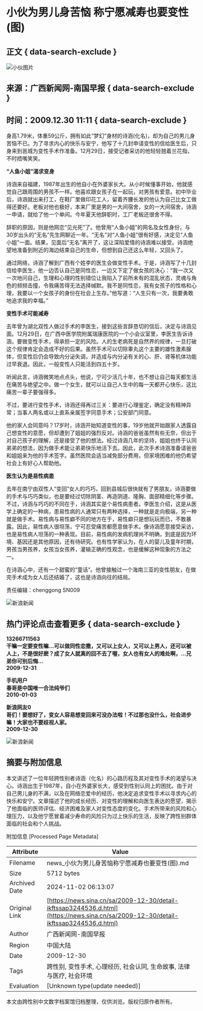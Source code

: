 # 小伙为男儿身苦恼 称宁愿减寿也要变性(图)

## 正文 { data-search-exclude }


![小伙图片](https://n.sinaimg.cn/default/622af858/20181010/default_avatar.jpg)

## 来源：广西新闻网-南国早报 { data-search-exclude }
## 时间：2009.12.30 11:11 { data-search-exclude }

身高1.79米，体重59公斤，拥有如此“梦幻”身材的诗涵(化名)，却为自己的男儿身苦恼不已。为了寻求内心的快乐与安宁，他写了十几封申请变性的信给医生后，只身来到邕城为变性手术作准备。12月29日，接受记者采访的他轻轻翘着兰花指，不时捂嘴笑笑。

**“人鱼小姐”渴求变身**

诗涵来自福建，1987年出生的他自小在外婆家长大。从小时候懂事开始，他就感觉自己跟周围的男孩不一样。他喜欢跟女孩子在一起玩，对男孩有爱意。初中毕业后，诗涵就出来打工，在鞋厂里做印花工人，留着齐腰长发的他认为自己比女工做得还要好。老板对他也极好，本来厂里是男的一大间宿舍，女的一大间宿舍，诗涵一申请，就给了他一个单间。今年夏天他辞职时，工厂老板还很舍不得。

辞职的原因，则是他网恋“见光死”了。他曾用“人鱼小姐”的网名及女性身份，与30岁出头的“无名”先生网聊近一年。“无名”对“人鱼小姐”很有好感，决定见“人鱼小姐”一面。结果，见面后“无名”离开了，这让深陷爱情的诗涵难以接受。诗涵绝望地准备到附近的海边结束自己的生命，但想到自己还这么年轻，又回头了。

通过网络，诗涵了解到广西有个姓李的医生会做变性手术。于是，诗涵写了十几封信给李医生，他一边否认自己是同性恋，一边又下定了做女孩的决心：“我一次又一次地问自己，生理和心理的性别错位让我陷入了前所未有的混乱状态，灵魂与角色的频频击撞，令我痛苦得无法选择缄默。我不是同性恋，我有女孩子的性格和心理，我要以一个女孩子的身份在社会上生存。”他写道：“人生只有一次，我要勇敢地追求我的幸福。”

**变性手术可能减寿**

去年曾为湖北双性人做过手术的李医生，接到这些言辞恳切的信后，决定与诗涵见面。12月29日，在广西中医学院附属瑞康医院的一个小会议室里，李医生告诉诗涵，要做变性手术，得承担一定的风险。人的生老病死是自然界的规律，一旦打破这个规律肯定会造成不好的后果。虽然手术可以切除睾丸这个主要的雄性激素腺体，但变性后仍会导致内分泌失调，并造成与内分泌有关的心、肝、肾等机体功能过早衰退。因此，一般变性人只能活到四五十岁。

听闻此言，诗涵微笑地点点头，他说，宁可少活几十年，也不想让自己每天都生活在痛苦与绝望之中。做一个女生，就可以让自己人生中的每一天都开心快乐，这比痛苦一辈子要强得多。

不过，要进行变性手术，诗涵还得再过三关：要进行心理鉴定，确定没有精神异常；当事人两名或以上直系亲属签字同意手术；公安部门同意。

他的家人会同意吗？17岁时，诗涵开始知道变性的事，19岁他就开始跟家人透露自己想变性的意愿，但却遭到了姐姐的强烈反对。诗涵的爸爸虽然有些无奈，但出于对自己孩子的理解，还是接受了他的想法。经过诗涵几年的坚持，姐姐也终于认同弟弟的想法，因为做手术能让弟弟快乐地活下去。因此，此次手术诗涵准备请爸爸和姐姐来为他的手术签字。虽然医院会适当减免部分费用，但家境困难的他仍希望社会上有好心人帮助他。

**医生认为是易性病患**

去年在南宁由双性人“变回”女人的巧巧，回到县城后很快就有了男朋友。诗涵要做的手术与巧巧类似，也是要经过切除阴茎、再造阴道、隆胸、面部精细化等步骤。不过，诗涵与巧巧的不同在于，诗涵其实是个易性病患者。李医生介绍，这是从医学上确定的一种病，患易性病的人通常只有两种选择，一种就是走向极端，另一种就是做手术。易性病与易性癖不同的地方在于，易性癖只是想玩玩而已，不敢暴露。因此，易性病人很坦荡，宁可忍受痛苦都愿意做手术。像诗涵愿意接受采访，也是易性病人坦荡的一种表现。目前，易性病的发病机理尚不明确，到底是因为环境、基因还是其他原因，还有待研究。也有性学家认为，在人的婴儿及童年时期，男孩当男孩养，女孩当女孩养，灌输正确的性观念，也是缓解这种现象的方法之一。

在诗涵心中，还有一个甜蜜的“童话”。他曾接触过一个海南三亚的变性朋友，在做完手术成为女人后还结婚了，这也是诗涵向往的结局。

责任编辑：chenggong SN009

![新浪新闻](https://n.sinaimg.cn/default/2fb77759/20151125/320X320.png)

## 热门评论点击查看更多 { data-search-exclude }

**13266711563**  
**干嘛一定要变性嘛…可以做同性恋撒，又可以上女人，又可以上男人，还可以被人上，不是很好麽？成了女人就真的回不去了喔，女人也有女人的难处啊，…兄弟你可别后悔…**  
**2009-12-31**

**手机用户**  
**春哥是中国唯一合法纯爷们**  
**2010-01-03**

**新浪网友0**  
**哥们！要想好了，变女人容易想变回来可没办法啦！不过那也没什么，社会进步嘛！大家也不要歧视人家。**  
**2009-12-30** 

![新浪新闻](https://n.sinaimg.cn/default/80905340/20200331/sinalogo.png)

## 摘要与附加信息

<!-- tcd_abstract -->
本文讲述了一位年轻跨性别者诗涵（化名）的心路历程及其对变性手术的渴望与决心。诗涵出生于1987年，自小在外婆家长大，感受到性别认同上的困扰。由于对自己男儿身的不满，以及在网络恋爱中的经历，他决定追求变性手术以寻求内心的快乐和安宁。文章描述了他的成长经历、对变性的理解和向医生表达的愿望，揭示了他面临的医师评估、经济困难及家人对变性态度的变化。手术所带来的风险和心理压力，以及他宁愿冒着减少寿命的风险只为过上快乐的生活，反映了跨性别群体面临的社会和个人挑战。
<!-- tcd_abstract_end -->

附加信息 [Processed Page Metadata]

| Attribute       | Value                                  |
|-----------------|----------------------------------------|
| Filename        | news_小伙为男儿身苦恼称宁愿减寿也要变性(图).md                             |
| Size            | 5712 bytes                           |
| Archived Date   | 2024-11-02 06:13:07                             |
| Original Link   | [https://news.sina.cn/sa/2009-12-30/detail-ikftssap3244536.d.html](https://news.sina.cn/sa/2009-12-30/detail-ikftssap3244536.d.html)                       |
| Author          | 广西新闻网-南国早报                               |
| Region          | 中国大陆                               |
| Date            | 2009-12-30                                 |
| Tags            | 跨性别, 变性手术, 心理经历, 社会认同, 生命故事, 法律与医疗, 社会环境                                 |
| Evaluation            | [Unknown type(update needed)]                                 |
<!-- tcd_table_end -->

本文由跨性别中文数字档案馆归档整理，仅供浏览。版权归原作者所有。
